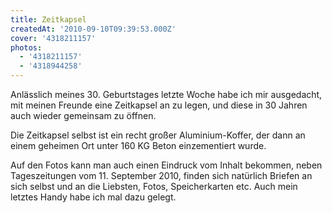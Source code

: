 ```yaml
---
title: Zeitkapsel
createdAt: '2010-09-10T09:39:53.000Z'
cover: '4318211157'
photos:
  - '4318211157'
  - '4318944258'
---
```


Anlässlich meines 30. Geburtstages letzte Woche habe ich mir ausgedacht, mit meinen Freunde eine Zeitkapsel an zu legen, und diese in 30 Jahren auch wieder gemeinsam zu öffnen.

Die Zeitkapsel selbst ist ein recht großer Aluminium-Koffer, der dann an einem geheimen Ort unter 160 KG Beton einzementiert wurde.

Auf den Fotos kann man auch einen Eindruck vom Inhalt bekommen, neben Tageszeitungen vom 11. September 2010, finden sich natürlich Briefen an sich selbst und an die Liebsten, Fotos, Speicherkarten etc. Auch mein letztes Handy habe ich mal dazu gelegt.
